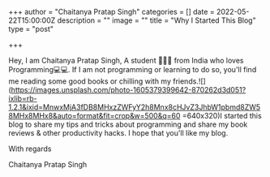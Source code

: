 +++
author = "Chaitanya Pratap Singh"
categories = []
date = 2022-05-22T15:00:00Z
description = ""
image = ""
title = "Why I Started This Blog"
type = "post"

+++
<!-- @format -->

Hey, I am Chaitanya Pratap Singh, A student 👨🏻‍🎓 from India who loves Programming💻💻. If I am not programming or learning to do so, you'll find me reading some good books or chilling with my friends.![](https://images.unsplash.com/photo-1605379399642-870262d3d051?ixlib=rb-1.2.1&ixid=MnwxMjA3fDB8MHxzZWFyY2h8Mnx8cHJvZ3JhbW1pbmd8ZW58MHx8MHx8&auto=format&fit=crop&w=500&q=60 =640x320)I started this blog to share my tips and tricks about programming and share my book reviews & other productivity hacks. I hope that you'll like my blog. 

With regards 

Chaitanya Pratap Singh